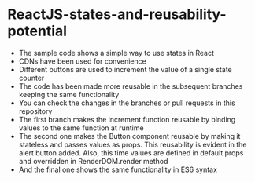 # ReactJS-states-and-reusability-potential

- The sample code shows a simple way to use states in React
- CDNs have been used for convenience
- Different buttons are used to increment the value of a single state counter
- The code has been made more reusable in the subsequent branches keeping the same functionality
- You can check the changes in the branches or pull requests in this repository
- The first branch makes the increment function reusable by binding values to the same function at runtime
- The second one makes the Button component reusable by making it stateless and passes values as props. This reusability is evident in the alert button added. Also, this time values are defined in default props and overridden in RenderDOM.render method
- And the final one shows the same functionality in ES6 syntax
